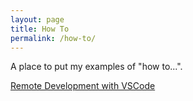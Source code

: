 ```yaml
---
layout: page
title: How To
permalink: /how-to/
---
```


A place to put my examples of "how to...".

[Remote Development with VSCode](/how-to/vscode-remote/)

